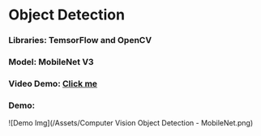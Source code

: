 # Object Detection

### Libraries: TemsorFlow and OpenCV
### Model: MobileNet V3

### Video Demo: [Click me](https://youtu.be/zBrqf8ak4M4)

### Demo: 
![Demo Img](/Assets/Computer Vision Object Detection - MobileNet.png)

